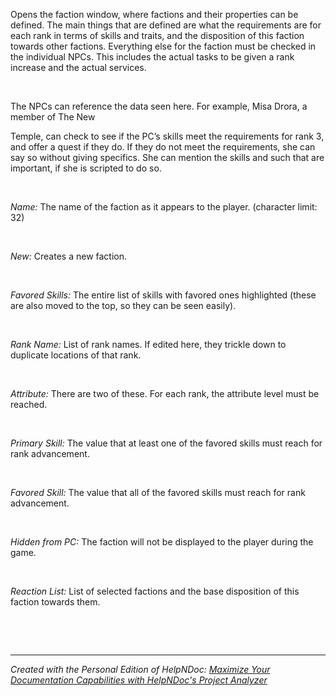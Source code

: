 # 

&nbsp;

Opens the faction window, where factions and their properties can be defined. The main things that are defined are what the requirements are for each rank in terms of skills and traits, and the disposition of this faction towards other factions. Everything else for the faction must be checked in the individual NPCs. This includes the actual tasks to be given a rank increase and the actual services.&nbsp;

&nbsp;

The NPCs can reference the data seen here. For example, Misa Drora, a member of The New&nbsp;

Temple, can check to see if the PC’s skills meet the requirements for rank 3, and offer a quest if they do. If they do not meet the requirements, she can say so without giving specifics. She can mention the skills and such that are important, if she is scripted to do so.

&nbsp;

*Name:* The name of the faction as it appears to the player. (character limit: 32)

&nbsp;

*New:* Creates a new faction.

&nbsp;

*Favored Skills:* The entire list of skills with favored ones highlighted (these are also moved to the top, so they can be seen easily).

&nbsp;

*Rank Name:* List of rank names. If edited here, they trickle down to duplicate locations of that rank.

&nbsp;

*Attribute:* There are two of these. For each rank, the attribute level must be reached.

&nbsp;

*Primary Skill:* The value that at least one of the favored skills must reach for rank advancement.

&nbsp;

*Favored Skill:* The value that all of the favored skills must reach for rank advancement.&nbsp;

&nbsp;

*Hidden from PC:* The faction will not be displayed to the player during the game.

&nbsp;

*Reaction List:* List of selected factions and the base disposition of this faction towards them.

&nbsp;

&nbsp;


***
_Created with the Personal Edition of HelpNDoc: [Maximize Your Documentation Capabilities with HelpNDoc's Project Analyzer](<https://www.helpndoc.com/feature-tour/advanced-project-analyzer/>)_

